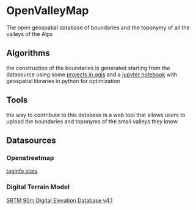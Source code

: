 # OpenValleyMap

The open geospatial database of boundaries and the toponymy of all the valleys of the Alps

## Algorithms

the construction of the boundaries is generated starting from the datasource using some [projects in qgis](qgis) and a [jupyter notebook](jupyter) with geospatial libraries in python for optimization

## Tools

the way to contribute to this database is a web tool that allows users to upload the boundaries and toponyms of the small valleys they know

## Datasources

### Openstreetmap

[taginfo stats](https://taginfo.openstreetmap.org/search?q=valley)

### Digital Terrain Model

[SRTM 90m Digital Elevation Database v4.1](https://cgiarcsi.community/data/srtm-90m-digital-elevation-database-v4-1/)
